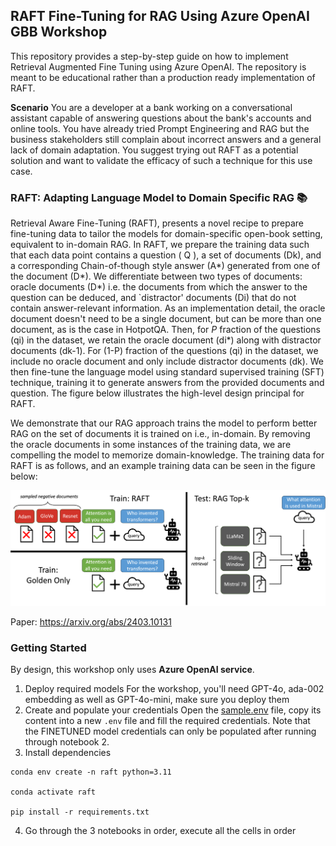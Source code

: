 ## RAFT Fine-Tuning for RAG Using Azure OpenAI GBB Workshop

This repository provides a step-by-step guide on how to implement Retrieval Augmented Fine Tuning using Azure OpenAI. The repository is meant to be educational rather than a production ready implementation of RAFT. 

**Scenario** You are a developer at a bank working on a conversational assistant capable of answering questions about the bank's accounts and online tools. You have already tried Prompt Engineering and RAG but the business stakeholders still complain about incorrect answers and a general lack of domain adaptation. You suggest trying out RAFT as a potential solution and want to validate the efficacy of such a technique for this use case.

###  RAFT: Adapting Language Model to Domain Specific RAG 📚
Retrieval Aware Fine-Tuning (RAFT), presents a novel recipe to prepare fine-tuning data to tailor the models for domain-specific open-book setting, equivalent to in-domain RAG. In RAFT, we prepare the training data such that each data point contains a question ( Q ), a set of documents (Dk), and a corresponding Chain-of-though style answer (A*) generated from one of the document (D*). We differentiate between two types of documents: oracle documents (D*) i.e. the documents from which the answer to the question can be deduced, and `distractor' documents (Di) that do not contain answer-relevant information. As an implementation detail, the oracle document doesn't need to be a single document, but can be more than one document, as is the case in HotpotQA. Then, for $P$ fraction of the questions (qi) in the dataset, we retain the oracle document (di*) along with distractor documents (dk-1). For (1-P) fraction of the questions (qi) in the dataset, we include no oracle document and only include distractor documents (dk). We then fine-tune the language model using standard supervised training (SFT) technique, training it to generate answers from the provided documents and question. The figure below illustrates the high-level design principal for RAFT.

We demonstrate that our RAG approach trains the model to perform better RAG on the set of documents it is trained on i.e., in-domain. By removing the oracle documents in some instances of the training data, we are compelling the model to memorize domain-knowledge. The training data for RAFT is as follows, and an example training data can be seen in the figure below:

![alt text](static/raft.png)

Paper: https://arxiv.org/abs/2403.10131

### Getting Started

By design, this workshop only uses **Azure OpenAI service**. 

1. Deploy required models
For the workshop, you'll need GPT-4o, ada-002 embedding as well as GPT-4o-mini, make sure you deploy them
2. Create and populate your credentials
Open the [sample.env](./sample.env) file, copy its content into a new `.env` file and fill the required credentials. Note that the FINETUNED model credentials can only be populated after running through notebook 2.
3. Install dependencies
```shell
conda env create -n raft python=3.11

conda activate raft

pip install -r requirements.txt
```
4. Go through the 3 notebooks in order, execute all the cells in order 



